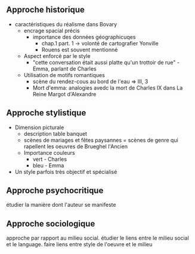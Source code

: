 ## Approche historique

- caractéristiques du réalisme dans Bovary
  - encrage spacial précis
    - importance des données géographicuqes
      - chap.1 part. 1 -> volonté de cartografier Yonville
      - Rouens est souvent mentionné
  - Aspect enforcé par le style
    - "cette conversation était aussi platte qu'un trottoir de rue" - Emma, parlant de Charles
  - Utilisation de motifs romantiques
    - scène du rendez-cous au bord de l'eau => III, 3
    - Mort d'emma: analogies avedc la mort de Charles IX dans La Reine Margot d'Alexandre

## Approche stylistique
  - Dimension picturale
    - description table banquet
    - scènes de mariages et fêtes paysannes = scènes de genre qui rapellent les oeuvres de Brueghel l'Ancien
    - Importance couleurs
      - vert - Charles
      - bleu - Emma
  - Un style parfois très objectif et spécialisé

## Approche psychocritique
étudier la manière dont l'auteur se manifeste

## Approche sociologique
approche par rapport au milieu social. étudier le liens entre le milieu social et le language. faire liens entre style de l'oeuvre et le milieu
